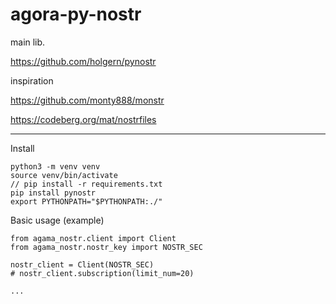 # agora-py-nostr

main lib.

https://github.com/holgern/pynostr

inspiration

https://github.com/monty888/monstr

https://codeberg.org/mat/nostrfiles


---

Install

```
python3 -m venv venv  
source venv/bin/activate
// pip install -r requirements.txt
pip install pynostr 
export PYTHONPATH="$PYTHONPATH:./"
```

Basic usage (example)

```
from agama_nostr.client import Client 
from agama_nostr.nostr_key import NOSTR_SEC

nostr_client = Client(NOSTR_SEC)
# nostr_client.subscription(limit_num=20) 

...
```


